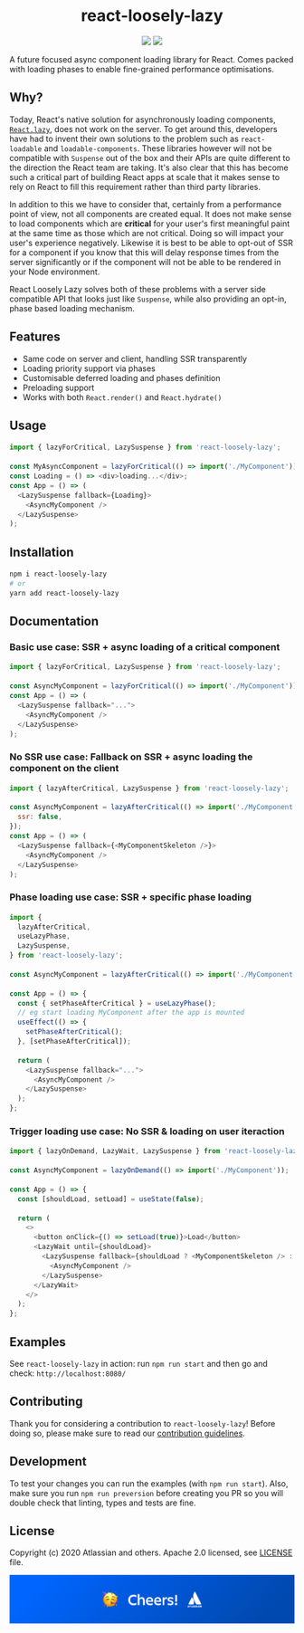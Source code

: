<h1 align="center">react-loosely-lazy</h1>

<p align="center">
  <a href="LICENSE"><img src="https://img.shields.io/badge/license-Apache%202.0-blue.svg?style=flat-square"></a>
  <a href="CONTRIBUTING.MD"><img src="https://img.shields.io/badge/PRs-welcome-brightgreen.svg?style=flat-square"></a>
</p>
<!-- UNCOMMENT ONCE WE HAVE 	THESE, CONVERT TO A TAGS AND MOVE INTO P TAG ABOVE -->
<!--[![npm](https://img.shields.io/npm/v/react-loosely-lazy.svg)](https://www.npmjs.com/package/react-loosely-lazy)-->
<!--[![npm bundle size (minified + gzip)](https://img.shields.io/bundlephobia/minzip/react-loosely-lazy.svg)](https://bundlephobia.com/result?p=react-loosely-lazy)-->
<!--[![CircleCI](https://circleci.com/gh/atlassian/react-loosely-lazy.svg?style=shield&circle-token=xxx)](https://circleci.com/gh/atlassian/react-loosely-lazy)-->
<!--[![codecov](https://codecov.io/gh/atlassian/react-loosely-lazy/branch/master/graph/badge.svg)](https://codecov.io/gh/atlassian/react-loosely-lazy)-->

A future focused async component loading library for React. Comes packed with loading phases to enable fine-grained performance optimisations.

## Why?

Today, React's native solution for asynchronously loading components, [`React.lazy`](https://reactjs.org/docs/code-splitting.html#reactlazy), does not work on the server. To get around this, developers have had to invent their own solutions to the problem such as `react-loadable` and `loadable-components`. These libraries however will not be compatible with `Suspense` out of the box and their APIs are quite different to the direction the React team are taking. It's also clear that this has become such a critical part of building React apps at scale that it makes sense to rely on React to fill this requirement rather than third party libraries.

In addition to this we have to consider that, certainly from a performance point of view, not all components are created equal. It does not make sense to load components which are **critical** for your user's first meaningful paint at the same time as those which are not critical. Doing so will impact your user's experience negatively. Likewise it is best to be able to opt-out of SSR for a component if you know that this will delay response times from the server significantly or if the component will not be able to be rendered in your Node environment.

React Loosely Lazy solves both of these problems with a server side compatible API that looks just like `Suspense`, while also providing an opt-in, phase based loading mechanism.

## Features

- Same code on server and client, handling SSR transparently
- Loading priority support via phases
- Customisable deferred loading and phases definition
- Preloading support
- Works with both `React.render()` and `React.hydrate()`

## Usage

```js
import { lazyForCritical, LazySuspense } from 'react-loosely-lazy';

const MyAsyncComponent = lazyForCritical(() => import('./MyComponent'));
const Loading = () => <div>loading...</div>;
const App = () => (
  <LazySuspense fallback={Loading}>
    <AsyncMyComponent />
  </LazySuspense>
);
```

## Installation

```sh
npm i react-loosely-lazy
# or
yarn add react-loosely-lazy
```

## Documentation

### Basic use case: SSR + async loading of a critical component

```js
import { lazyForCritical, LazySuspense } from 'react-loosely-lazy';

const AsyncMyComponent = lazyForCritical(() => import('./MyComponent'));
const App = () => (
  <LazySuspense fallback="...">
    <AsyncMyComponent />
  </LazySuspense>
);
```

### No SSR use case: Fallback on SSR + async loading the component on the client

```js
import { lazyAfterCritical, LazySuspense } from 'react-loosely-lazy';

const AsyncMyComponent = lazyAfterCritical(() => import('./MyComponent'), {
  ssr: false,
});
const App = () => (
  <LazySuspense fallback={<MyComponentSkeleton />}>
    <AsyncMyComponent />
  </LazySuspense>
);
```

### Phase loading use case: SSR + specific phase loading

```js
import {
  lazyAfterCritical,
  useLazyPhase,
  LazySuspense,
} from 'react-loosely-lazy';

const AsyncMyComponent = lazyAfterCritical(() => import('./MyComponent'));

const App = () => {
  const { setPhaseAfterCritical } = useLazyPhase();
  // eg start loading MyComponent after the app is mounted
  useEffect(() => {
    setPhaseAfterCritical();
  }, [setPhaseAfterCritical]);

  return (
    <LazySuspense fallback="...">
      <AsyncMyComponent />
    </LazySuspense>
  );
};
```

### Trigger loading use case: No SSR & loading on user iteraction

```js
import { lazyOnDemand, LazyWait, LazySuspense } from 'react-loosely-lazy';

const AsyncMyComponent = lazyOnDemand(() => import('./MyComponent'));

const App = () => {
  const [shouldLoad, setLoad] = useState(false);

  return (
    <>
      <button onClick={() => setLoad(true)}>Load</button>
      <LazyWait until={shouldLoad}>
        <LazySuspense fallback={shouldLoad ? <MyComponentSkeleton /> : null}>
          <AsyncMyComponent />
        </LazySuspense>
      </LazyWait>
    </>
  );
};
```

## Examples

See `react-loosely-lazy` in action: run `npm run start` and then go and check: `http://localhost:8080/`

## Contributing

Thank you for considering a contribution to `react-loosely-lazy`! Before doing so, please make sure to read our [contribution guidelines](CONTRIBUTING.md).

## Development

To test your changes you can run the examples (with `npm run start`).
Also, make sure you run `npm run preversion` before creating you PR so you will double check that linting, types and tests are fine.

## License

Copyright (c) 2020 Atlassian and others.
Apache 2.0 licensed, see [LICENSE](LICENSE) file.

[![With ❤️ from Atlassian](https://raw.githubusercontent.com/atlassian-internal/oss-assets/master/banner-cheers-light.png)](https://www.atlassian.com)
